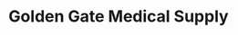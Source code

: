 ---
title: "Golden Gate Medical Supply"
url: /pueblo/golden-gate-medical-supply/
shop: medical supply
---